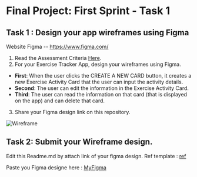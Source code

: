 
# Final Project: First Sprint - Task 1 

## Task 1 : Design your app wireframes using Figma
Website Figma -- https://www.figma.com/
1. Read the Assessment Criteria [Here](https://docs.google.com/spreadsheets/d/1mXg-4Hpygg8zl4pfaA998_-t3BapSOWNOfyC699OhEk/edit#gid=1164902319).
2. For your Exercise Tracker App, design your wireframes using Figma.

* **First**: When the user clicks the CREATE A NEW CARD button, it creates a new Exercise Activity Card that the user can input the activity details.
* **Second**: The user can edit the information in the Exercise Activity Card.
* **Third**: The user can read the information on that card (that is displayed on the app) and can delete that card.

3. Share your Figma design link on this repository.

![Wireframe](https://user-images.githubusercontent.com/36503834/223250907-f987d96c-a2a2-4aec-af1e-198b9e79df4f.png)

## Task 2: Submit your Wireframe design.
Edit this Readme.md by attach link of your figma design.
Ref template : [ref](https://www.figma.com/file/OoPhYlvzurlo8UjjTk46cl/Transport--Employee-App-(Community)?node-id=0%3A1&t=QnLtjIsyRFVlbRJX-0)


Paste you Figma designe here : [MyFigma](https://www.figma.com/file/X4xAoENWwQXAkHAOq8cWj0/Untitled?node-id=0%3A1&t=2ggAWnP5juoTBRqY-1)

